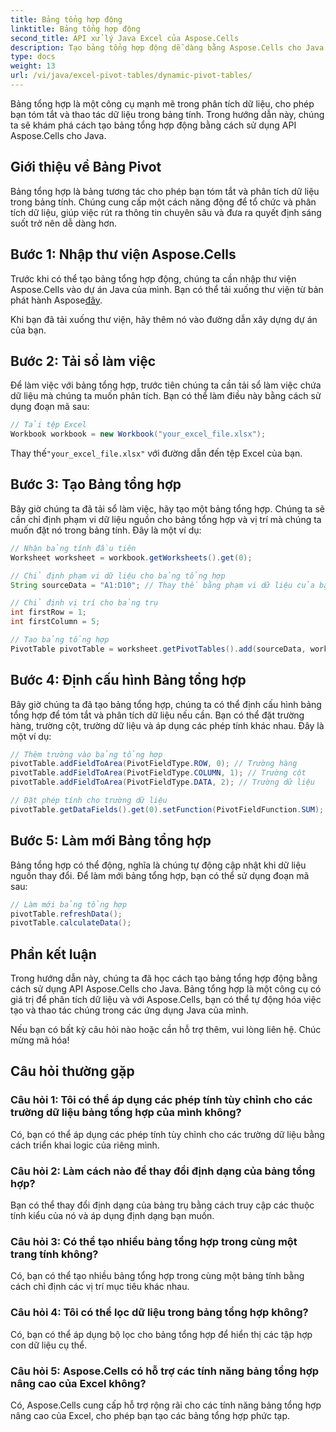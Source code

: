 ```yaml
---
title: Bảng tổng hợp động
linktitle: Bảng tổng hợp động
second_title: API xử lý Java Excel của Aspose.Cells
description: Tạo bảng tổng hợp động dễ dàng bằng Aspose.Cells cho Java. Phân tích và tóm tắt dữ liệu một cách dễ dàng. Tăng cường khả năng phân tích dữ liệu của bạn.
type: docs
weight: 13
url: /vi/java/excel-pivot-tables/dynamic-pivot-tables/
---
```


Bảng tổng hợp là một công cụ mạnh mẽ trong phân tích dữ liệu, cho phép bạn tóm tắt và thao tác dữ liệu trong bảng tính. Trong hướng dẫn này, chúng ta sẽ khám phá cách tạo bảng tổng hợp động bằng cách sử dụng API Aspose.Cells cho Java.

## Giới thiệu về Bảng Pivot

Bảng tổng hợp là bảng tương tác cho phép bạn tóm tắt và phân tích dữ liệu trong bảng tính. Chúng cung cấp một cách năng động để tổ chức và phân tích dữ liệu, giúp việc rút ra thông tin chuyên sâu và đưa ra quyết định sáng suốt trở nên dễ dàng hơn.

## Bước 1: Nhập thư viện Aspose.Cells

 Trước khi có thể tạo bảng tổng hợp động, chúng ta cần nhập thư viện Aspose.Cells vào dự án Java của mình. Bạn có thể tải xuống thư viện từ bản phát hành Aspose[đây](https://releases.aspose.com/cells/java/).

Khi bạn đã tải xuống thư viện, hãy thêm nó vào đường dẫn xây dựng dự án của bạn.

## Bước 2: Tải sổ làm việc

Để làm việc với bảng tổng hợp, trước tiên chúng ta cần tải sổ làm việc chứa dữ liệu mà chúng ta muốn phân tích. Bạn có thể làm điều này bằng cách sử dụng đoạn mã sau:

```java
// Tải tệp Excel
Workbook workbook = new Workbook("your_excel_file.xlsx");
```

 Thay thế`"your_excel_file.xlsx"` với đường dẫn đến tệp Excel của bạn.

## Bước 3: Tạo Bảng tổng hợp

Bây giờ chúng ta đã tải sổ làm việc, hãy tạo một bảng tổng hợp. Chúng ta sẽ cần chỉ định phạm vi dữ liệu nguồn cho bảng tổng hợp và vị trí mà chúng ta muốn đặt nó trong bảng tính. Đây là một ví dụ:

```java
// Nhận bảng tính đầu tiên
Worksheet worksheet = workbook.getWorksheets().get(0);

// Chỉ định phạm vi dữ liệu cho bảng tổng hợp
String sourceData = "A1:D10"; // Thay thế bằng phạm vi dữ liệu của bạn

// Chỉ định vị trí cho bảng trụ
int firstRow = 1;
int firstColumn = 5;

// Tạo bảng tổng hợp
PivotTable pivotTable = worksheet.getPivotTables().add(sourceData, worksheet.getCells().get(firstRow, firstColumn), "PivotTable1");
```

## Bước 4: Định cấu hình Bảng tổng hợp

Bây giờ chúng ta đã tạo bảng tổng hợp, chúng ta có thể định cấu hình bảng tổng hợp để tóm tắt và phân tích dữ liệu nếu cần. Bạn có thể đặt trường hàng, trường cột, trường dữ liệu và áp dụng các phép tính khác nhau. Đây là một ví dụ:

```java
// Thêm trường vào bảng tổng hợp
pivotTable.addFieldToArea(PivotFieldType.ROW, 0); // Trường hàng
pivotTable.addFieldToArea(PivotFieldType.COLUMN, 1); // Trường cột
pivotTable.addFieldToArea(PivotFieldType.DATA, 2); // Trường dữ liệu

// Đặt phép tính cho trường dữ liệu
pivotTable.getDataFields().get(0).setFunction(PivotFieldFunction.SUM);
```

## Bước 5: Làm mới Bảng tổng hợp

Bảng tổng hợp có thể động, nghĩa là chúng tự động cập nhật khi dữ liệu nguồn thay đổi. Để làm mới bảng tổng hợp, bạn có thể sử dụng đoạn mã sau:

```java
// Làm mới bảng tổng hợp
pivotTable.refreshData();
pivotTable.calculateData();
```

## Phần kết luận

Trong hướng dẫn này, chúng ta đã học cách tạo bảng tổng hợp động bằng cách sử dụng API Aspose.Cells cho Java. Bảng tổng hợp là một công cụ có giá trị để phân tích dữ liệu và với Aspose.Cells, bạn có thể tự động hóa việc tạo và thao tác chúng trong các ứng dụng Java của mình.

Nếu bạn có bất kỳ câu hỏi nào hoặc cần hỗ trợ thêm, vui lòng liên hệ. Chúc mừng mã hóa!

## Câu hỏi thường gặp

### Câu hỏi 1: Tôi có thể áp dụng các phép tính tùy chỉnh cho các trường dữ liệu bảng tổng hợp của mình không?

Có, bạn có thể áp dụng các phép tính tùy chỉnh cho các trường dữ liệu bằng cách triển khai logic của riêng mình.

### Câu hỏi 2: Làm cách nào để thay đổi định dạng của bảng tổng hợp?

Bạn có thể thay đổi định dạng của bảng trụ bằng cách truy cập các thuộc tính kiểu của nó và áp dụng định dạng bạn muốn.

### Câu hỏi 3: Có thể tạo nhiều bảng tổng hợp trong cùng một trang tính không?

Có, bạn có thể tạo nhiều bảng tổng hợp trong cùng một bảng tính bằng cách chỉ định các vị trí mục tiêu khác nhau.

### Câu hỏi 4: Tôi có thể lọc dữ liệu trong bảng tổng hợp không?

Có, bạn có thể áp dụng bộ lọc cho bảng tổng hợp để hiển thị các tập hợp con dữ liệu cụ thể.

### Câu hỏi 5: Aspose.Cells có hỗ trợ các tính năng bảng tổng hợp nâng cao của Excel không?

Có, Aspose.Cells cung cấp hỗ trợ rộng rãi cho các tính năng bảng tổng hợp nâng cao của Excel, cho phép bạn tạo các bảng tổng hợp phức tạp.